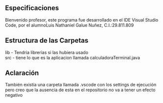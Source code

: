 ## Especificaciones

Bienvenido profesor, este programa fue desarrollado en el IDE Visual Studio Code, por el alumnoLuis Nathaniel Galue Nuñez, C.I.:29.811.809

## Estructura de las Carpetas

lib - Tendria librerias si las hubiera usado  
src - tiene lo que es la aplicacion llamada calculadoraTerminal.java

## Aclaración
También existía una carpeta llamada .vscode con los settings de ejecución pero creo que la ausencia de esta en el repositorio no va a tener un efecto negativo
